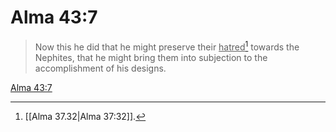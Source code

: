 # Alma 43:7

> Now this he did that he might preserve their <u>hatred</u>[^a] towards the Nephites, that he might bring them into subjection to the accomplishment of his designs.

[Alma 43:7](https://www.churchofjesuschrist.org/study/scriptures/bofm/alma/43?lang=eng&id=p7#p7)


[^a]: [[Alma 37.32|Alma 37:32]].  
